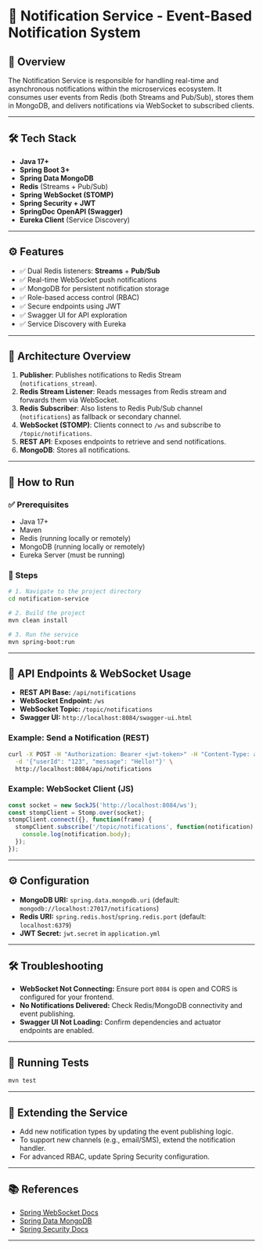 # 🔔 Notification Service - Event-Based Notification System

## 📌 Overview
The Notification Service is responsible for handling real-time and asynchronous notifications within the microservices ecosystem. It consumes user events from Redis (both Streams and Pub/Sub), stores them in MongoDB, and delivers notifications via WebSocket to subscribed clients.

---

## 🛠️ Tech Stack
- **Java 17+**
- **Spring Boot 3+**
- **Spring Data MongoDB**
- **Redis** (Streams + Pub/Sub)
- **Spring WebSocket (STOMP)**
- **Spring Security + JWT**
- **SpringDoc OpenAPI (Swagger)**
- **Eureka Client** (Service Discovery)

---

## ⚙️ Features
- ✅ Dual Redis listeners: **Streams** + **Pub/Sub**
- ✅ Real-time WebSocket push notifications
- ✅ MongoDB for persistent notification storage
- ✅ Role-based access control (RBAC)
- ✅ Secure endpoints using JWT
- ✅ Swagger UI for API exploration
- ✅ Service Discovery with Eureka

---

## 🧩 Architecture Overview
1. **Publisher**: Publishes notifications to Redis Stream (`notifications_stream`).
2. **Redis Stream Listener**: Reads messages from Redis stream and forwards them via WebSocket.
3. **Redis Subscriber**: Also listens to Redis Pub/Sub channel (`notifications`) as fallback or secondary channel.
4. **WebSocket (STOMP)**: Clients connect to `/ws` and subscribe to `/topic/notifications`.
5. **REST API**: Exposes endpoints to retrieve and send notifications.
6. **MongoDB**: Stores all notifications.

---

## 🚀 How to Run

### ✅ Prerequisites
- Java 17+
- Maven
- Redis (running locally or remotely)
- MongoDB (running locally or remotely)
- Eureka Server (must be running)

### 🔧 Steps
```bash
# 1. Navigate to the project directory
cd notification-service

# 2. Build the project
mvn clean install

# 3. Run the service
mvn spring-boot:run
```

---

## 🔗 API Endpoints & WebSocket Usage
- **REST API Base:** `/api/notifications`
- **WebSocket Endpoint:** `/ws`
- **WebSocket Topic:** `/topic/notifications`
- **Swagger UI:** `http://localhost:8084/swagger-ui.html`

### Example: Send a Notification (REST)
```bash
curl -X POST -H "Authorization: Bearer <jwt-token>" -H "Content-Type: application/json" \
  -d '{"userId": "123", "message": "Hello!"}' \
  http://localhost:8084/api/notifications
```

### Example: WebSocket Client (JS)
```js
const socket = new SockJS('http://localhost:8084/ws');
const stompClient = Stomp.over(socket);
stompClient.connect({}, function(frame) {
  stompClient.subscribe('/topic/notifications', function(notification) {
    console.log(notification.body);
  });
});
```

---

## ⚙️ Configuration
- **MongoDB URI:** `spring.data.mongodb.uri` (default: `mongodb://localhost:27017/notifications`)
- **Redis URI:** `spring.redis.host`/`spring.redis.port` (default: `localhost:6379`)
- **JWT Secret:** `jwt.secret` in `application.yml`

---

## 🛠️ Troubleshooting
- **WebSocket Not Connecting:** Ensure port `8084` is open and CORS is configured for your frontend.
- **No Notifications Delivered:** Check Redis/MongoDB connectivity and event publishing.
- **Swagger UI Not Loading:** Confirm dependencies and actuator endpoints are enabled.

---

## 🧪 Running Tests
```bash
mvn test
```

---

## 🔄 Extending the Service
- Add new notification types by updating the event publishing logic.
- To support new channels (e.g., email/SMS), extend the notification handler.
- For advanced RBAC, update Spring Security configuration.

---

## 📚 References
- [Spring WebSocket Docs](https://docs.spring.io/spring-framework/docs/current/reference/html/web.html#websocket)
- [Spring Data MongoDB](https://docs.spring.io/spring-data/mongodb/docs/current/reference/html/)
- [Spring Security Docs](https://docs.spring.io/spring-security/site/docs/current/reference/html5/)

---